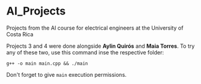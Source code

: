 # AI_Projects
Projects from the AI course for electrical engineers at the University of Costa Rica 


Projects 3 and 4 were done alongside **Aylin Quirós** and **Maia Torres**.
To try any of these two, use this command inse the respective folder:

`g++ -o main main.cpp && ./main`

Don't forget to give `main` execution permissions. 


